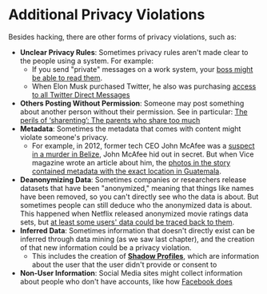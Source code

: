 # Additional Privacy Violations

Besides hacking, there are other forms of privacy violations, such as:

- __Unclear Privacy Rules__: Sometimes privacy rules aren't made clear to the people using a system. For example: 
  - If you send "private" messages on a work system, your [boss might be able to read them](https://www.bbc.com/worklife/article/20210813-are-your-work-messages-as-private-as-you-think).
  - When Elon Musk purchased Twitter, he also was purchasing [access to all Twitter Direct Messages](https://www.vox.com/recode/2022/10/27/23427106/elon-musk-twitter-data-direct-messages)
- __Others Posting Without Permission__: Someone may post something about another person without their permission. See in particular: [The perils of ‘sharenting’: The parents who share too much](https://www.aljazeera.com/features/2020/10/11/facing-the-music-the-parents-who-share-too-much)
- __Metadata__: Sometimes the metadata that comes with content might violate someone's privacy.
  - For example, in 2012, former tech CEO John McAfee was a [suspect in a murder in Belize](https://www.dailymail.co.uk/news/article-2231953/John-McAfee-US-builder-shot-dead-software-tycoon-went-run-poses-Michael-Jordan.html), John McAfee hid out in secret. But when Vice magazine wrote an article about him, the [photos in the story contained metadata with the exact location in Guatemala](https://thenextweb.com/news/vice-leaves-metadata-in-photo-of-john-mcafee-pinpointing-him-to-a-location-in-guatemala).
- __Deanonymizing Data__: Sometimes companies or researchers release datasets that have been "anonymized," meaning that things like names have been removed, so you can't directly see who the data is about. But sometimes people can still deduce who the anonymized data is about. This happened when Netflix released anonymized movie ratings data sets, but [at least some users' data could be traced back to them](https://www.wired.com/2007/12/why-anonymous-data-sometimes-isnt/).
- __Inferred Data__: Sometimes information that doesn't directly exist can be inferred through data mining (as we saw last chapter), and the creation of that new information could be a privacy violation.
  - This includes the creation of __[Shadow Profiles](https://en.wikipedia.org/wiki/Shadow_profile)__, which are information about the user that the user didn't provide or consent to
- __Non-User Information__: Social Media sites might collect information about people who don't have accounts, like how [Facebook does](https://www.reuters.com/article/us-facebook-privacy-tracking/facebook-fuels-broad-privacy-debate-by-tracking-non-users-idUSKBN1HM0DR)

